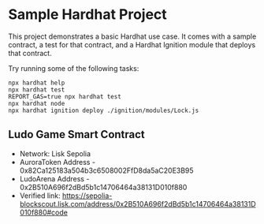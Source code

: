 # Sample Hardhat Project

This project demonstrates a basic Hardhat use case. It comes with a sample contract, a test for that contract, and a Hardhat Ignition module that deploys that contract.

Try running some of the following tasks:

```shell
npx hardhat help
npx hardhat test
REPORT_GAS=true npx hardhat test
npx hardhat node
npx hardhat ignition deploy ./ignition/modules/Lock.js
```

## Ludo Game Smart Contract

- Network: Lisk Sepolia
- AuroraToken Address - 0x82Ca125183a504b3c6508002FfD8da5aC20E3B95
- LudoArena Address - 0x2B510A696f2dBd5b1c14706464a38131D010f880
- Verified link: https://sepolia-blockscout.lisk.com/address/0x2B510A696f2dBd5b1c14706464a38131D010f880#code

